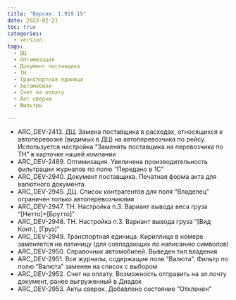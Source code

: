 ```yaml
---
title: "Версия: 1.919.15"
date: 2023-02-21
toc: true
categories:
  - version
tags:
  - ДЦ
  - Оптимизация
  - Документ поставщика
  - ТН
  - Транспортная единица
  - Автомобили
  - Счет на оплату
  - Акт сверки
  - Фильтры

---
```


-   ARC_DEV-2413. ДЦ. Замена поставщика в расходах, относящихся к автоперевозке (видимых в ДЦ) на автоперевозчика по рейсу. Используется настройка “Заменять поставщика на перевозчика по ТН” в карточке нашей компании
-   ARC_DEV-2489. Оптимизация. Увеличена производительность фильтрации журналов по полю “Передано в 1С”
-   ARC_DEV-2940. Документ поставщика. Печатная форма акта для валютного документа
-   ARC_DEV-2945. ДЦ. Список контрагентов для поля “Владелец” ограничен только автоперевозчиками
-   ARC_DEV-2947. ТН. Настройка п.3. Вариант вывода веса груза “[Нетто]+[Брутто]”
-   ARC_DEV-2948. ТН. Настройка п.3. Вариант вывода груза “[Вид Конт.], [Груз]”
-   ARC_DEV-2949. Транспортная единица. Кириллица в номере заменяется на латиницу (для совпадающих по написанию символов)
-   ARC_DEV-2950. Справочник автомобилей. Выведен тип владения
-   ARC_DEV-2951. Все журналы, содержащие поле “Валюта”. Фильтр по полю “Валюта” заменен на список с выбором
-   ARC_DEV-2952. Счет на оплату. Возможность отправить на эл.почту документ, ранее выгруженный в Диадок
-   ARC_DEV-2953. Акты сверок. Добавлено состояние “Отклонен”
